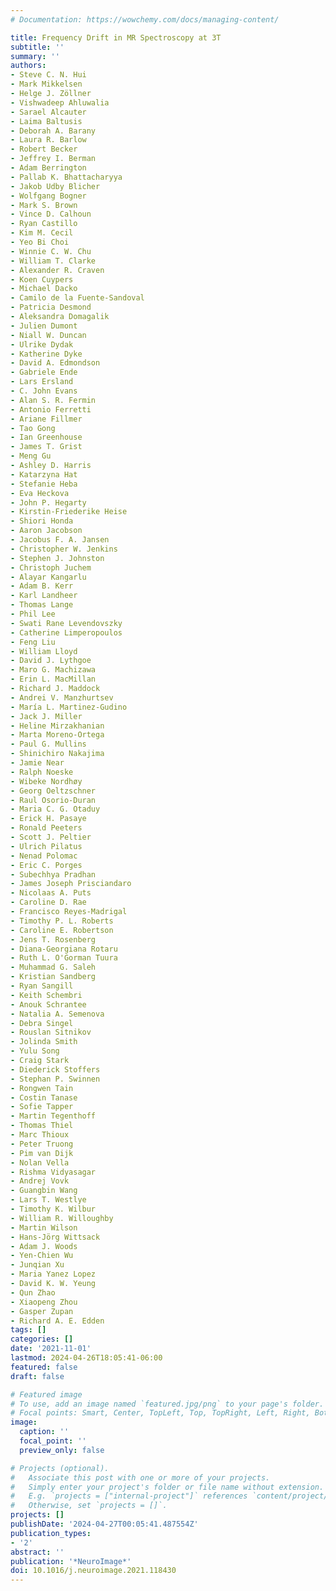 ```yaml
---
# Documentation: https://wowchemy.com/docs/managing-content/

title: Frequency Drift in MR Spectroscopy at 3T
subtitle: ''
summary: ''
authors:
- Steve C. N. Hui
- Mark Mikkelsen
- Helge J. Zöllner
- Vishwadeep Ahluwalia
- Sarael Alcauter
- Laima Baltusis
- Deborah A. Barany
- Laura R. Barlow
- Robert Becker
- Jeffrey I. Berman
- Adam Berrington
- Pallab K. Bhattacharyya
- Jakob Udby Blicher
- Wolfgang Bogner
- Mark S. Brown
- Vince D. Calhoun
- Ryan Castillo
- Kim M. Cecil
- Yeo Bi Choi
- Winnie C. W. Chu
- William T. Clarke
- Alexander R. Craven
- Koen Cuypers
- Michael Dacko
- Camilo de la Fuente-Sandoval
- Patricia Desmond
- Aleksandra Domagalik
- Julien Dumont
- Niall W. Duncan
- Ulrike Dydak
- Katherine Dyke
- David A. Edmondson
- Gabriele Ende
- Lars Ersland
- C. John Evans
- Alan S. R. Fermin
- Antonio Ferretti
- Ariane Fillmer
- Tao Gong
- Ian Greenhouse
- James T. Grist
- Meng Gu
- Ashley D. Harris
- Katarzyna Hat
- Stefanie Heba
- Eva Heckova
- John P. Hegarty
- Kirstin-Friederike Heise
- Shiori Honda
- Aaron Jacobson
- Jacobus F. A. Jansen
- Christopher W. Jenkins
- Stephen J. Johnston
- Christoph Juchem
- Alayar Kangarlu
- Adam B. Kerr
- Karl Landheer
- Thomas Lange
- Phil Lee
- Swati Rane Levendovszky
- Catherine Limperopoulos
- Feng Liu
- William Lloyd
- David J. Lythgoe
- Maro G. Machizawa
- Erin L. MacMillan
- Richard J. Maddock
- Andrei V. Manzhurtsev
- María L. Martinez-Gudino
- Jack J. Miller
- Heline Mirzakhanian
- Marta Moreno-Ortega
- Paul G. Mullins
- Shinichiro Nakajima
- Jamie Near
- Ralph Noeske
- Wibeke Nordhøy
- Georg Oeltzschner
- Raul Osorio-Duran
- Maria C. G. Otaduy
- Erick H. Pasaye
- Ronald Peeters
- Scott J. Peltier
- Ulrich Pilatus
- Nenad Polomac
- Eric C. Porges
- Subechhya Pradhan
- James Joseph Prisciandaro
- Nicolaas A. Puts
- Caroline D. Rae
- Francisco Reyes-Madrigal
- Timothy P. L. Roberts
- Caroline E. Robertson
- Jens T. Rosenberg
- Diana-Georgiana Rotaru
- Ruth L. O'Gorman Tuura
- Muhammad G. Saleh
- Kristian Sandberg
- Ryan Sangill
- Keith Schembri
- Anouk Schrantee
- Natalia A. Semenova
- Debra Singel
- Rouslan Sitnikov
- Jolinda Smith
- Yulu Song
- Craig Stark
- Diederick Stoffers
- Stephan P. Swinnen
- Rongwen Tain
- Costin Tanase
- Sofie Tapper
- Martin Tegenthoff
- Thomas Thiel
- Marc Thioux
- Peter Truong
- Pim van Dijk
- Nolan Vella
- Rishma Vidyasagar
- Andrej Vovk
- Guangbin Wang
- Lars T. Westlye
- Timothy K. Wilbur
- William R. Willoughby
- Martin Wilson
- Hans-Jörg Wittsack
- Adam J. Woods
- Yen-Chien Wu
- Junqian Xu
- Maria Yanez Lopez
- David K. W. Yeung
- Qun Zhao
- Xiaopeng Zhou
- Gasper Zupan
- Richard A. E. Edden
tags: []
categories: []
date: '2021-11-01'
lastmod: 2024-04-26T18:05:41-06:00
featured: false
draft: false

# Featured image
# To use, add an image named `featured.jpg/png` to your page's folder.
# Focal points: Smart, Center, TopLeft, Top, TopRight, Left, Right, BottomLeft, Bottom, BottomRight.
image:
  caption: ''
  focal_point: ''
  preview_only: false

# Projects (optional).
#   Associate this post with one or more of your projects.
#   Simply enter your project's folder or file name without extension.
#   E.g. `projects = ["internal-project"]` references `content/project/deep-learning/index.md`.
#   Otherwise, set `projects = []`.
projects: []
publishDate: '2024-04-27T00:05:41.487554Z'
publication_types:
- '2'
abstract: ''
publication: '*NeuroImage*'
doi: 10.1016/j.neuroimage.2021.118430
---
```

